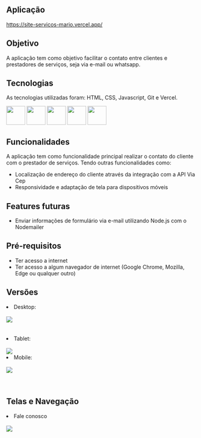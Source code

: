 ## Aplicação
https://site-servicos-mario.vercel.app/

## Objetivo
<p>A aplicação tem como objetivo facilitar o contato entre clientes e prestadores de serviços, seja via e-mail ou whatsapp.</p>

## Tecnologias
As tecnologias utilizadas foram: HTML, CSS, Javascript, Git e Vercel.
<div display: "flex" justify-content="center">
  <img width="50px" src="https://cdn.jsdelivr.net/gh/devicons/devicon@latest/icons/html5/html5-original.svg"/>
  <img width="50px" src="https://cdn.jsdelivr.net/gh/devicons/devicon@latest/icons/css3/css3-original.svg"/>
  <img width="50px" src="https://cdn.jsdelivr.net/gh/devicons/devicon@latest/icons/javascript/javascript-original.svg"/>
  <img width="50px" src="https://cdn.jsdelivr.net/gh/devicons/devicon@latest/icons/git/git-original.svg"/>        
  <img width="50px" src="https://cdn.jsdelivr.net/gh/devicons/devicon@latest/icons/vercel/vercel-original.svg"/>
</div>

## Funcionalidades
<p>A aplicação tem como funcionalidade principal realizar o contato do cliente com o prestador de serviços. Tendo outras funcionalidades como:</p>
<ul>  
  <li>Localização de endereço do cliente através da integração com a API Via Cep</li>
  <li>Responsividade e adaptação de tela para dispositivos móveis</li>
</ul>

## Features futuras
<ul>
  <li>Enviar informações de formulário via e-mail utilizando Node.js com o Nodemailer</li>  
</ul>

## Pré-requisitos
<ul>
  <li>Ter acesso a internet</li>
  <li>Ter acesso a algum navegador de internet (Google Chrome, Mozilla, Edge ou qualquer outro)</li>
</ul>

## Versões
<div>
  <li>Desktop:</li> <br>
  <img src="https://github.com/tiagorodri-dev/site-servicos-mario/assets/68871083/8ae6b469-36d0-44b5-b86d-5f4f4b8732d5"><br><br><br>

  <li>Tablet:</li> <br>
  <img src="https://github.com/tiagorodri-dev/site-servicos-mario/assets/68871083/b53911bd-e60b-46db-88f1-867c59dbda0a">

  <li>Mobile:</li> <br>
  <img src="https://github.com/tiagorodri-dev/site-servicos-mario/assets/68871083/63c2303e-839c-4ace-bd1b-e1f8ad333fb1"><br><br><br>
</div>

## Telas e Navegação
<div>
  <li>Fale conosco</li> <br>
  <img src="https://github.com/tiagorodri-dev/site-servicos-mario/assets/68871083/6103fd31-7d84-4d47-85b6-f8155098d57a"><br><br><br>  
</div>

